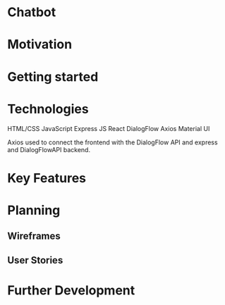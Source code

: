 # Chatbot

# Motivation

# Getting started

# Technologies

HTML/CSS
JavaScript
Express JS
React
DialogFlow
Axios
Material UI

Axios used to connect the frontend with the DialogFlow API and express and DialogFlowAPI backend.

# Key Features

# Planning

## Wireframes

## User Stories

# Further Development
